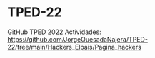 # TPED-22
GitHub TPED 2022
Actividades:
https://github.com/JorgeQuesadaNajera/TPED-22/tree/main/Hackers_Elpais/Pagina_hackers

